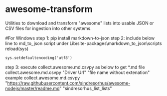 # awesome-transform
Utilities to download and transform "awesome" lists into usable JSON or CSV files for ingestion into other systems. 

#For Windows
step 1: pip install markdown-to-json
step 2: include below line to md_to_json script under Lib\site-packages\markdown_to_json\scripts
	reload(sys)

	sys.setdefaultencoding('utf8')

step 3: execute collect.awesome.md.csvpy as below to get *.md file
	collect.awesome.md.csvpy "Driver Url" "file name without extenation"
	example collect.awesome.md.csvpy "https://raw.githubusercontent.com/sindresorhus/awesome-nodejs/master/readme.md" "sindresorhus_list_lists"
